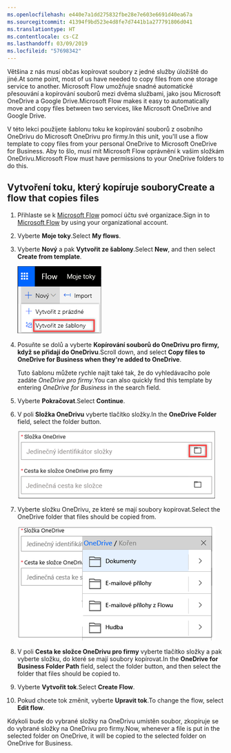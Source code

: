 ```yaml
---
ms.openlocfilehash: e440e7a1dd275832fbe28e7e603e6691d40ea67a
ms.sourcegitcommit: 41394f9bd523e4d8fe7d7441b1a277791806d041
ms.translationtype: HT
ms.contentlocale: cs-CZ
ms.lasthandoff: 03/09/2019
ms.locfileid: "57698342"
---
```

<span data-ttu-id="a2710-101">Většina z nás musí občas kopírovat soubory z jedné služby úložiště do jiné.</span><span class="sxs-lookup"><span data-stu-id="a2710-101">At some point, most of us have needed to copy files from one storage service to another.</span></span> <span data-ttu-id="a2710-102">Microsoft Flow umožňuje snadné automatické přesouvání a kopírování souborů mezi dvěma službami, jako jsou Microsoft OneDrive a Google Drive.</span><span class="sxs-lookup"><span data-stu-id="a2710-102">Microsoft Flow makes it easy to automatically move and copy files between two services, like Microsoft OneDrive and Google Drive.</span></span>

<span data-ttu-id="a2710-103">V této lekci použijete šablonu toku ke kopírování souborů z osobního OneDrivu do Microsoft OneDrivu pro firmy.</span><span class="sxs-lookup"><span data-stu-id="a2710-103">In this unit, you'll use a flow template to copy files from your personal OneDrive to Microsoft OneDrive for Business.</span></span> <span data-ttu-id="a2710-104">Aby to šlo, musí mít Microsoft Flow oprávnění k vašim složkám OneDrivu.</span><span class="sxs-lookup"><span data-stu-id="a2710-104">Microsoft Flow must have permissions to your OneDrive folders to do this.</span></span>

## <a name="create-a-flow-that-copies-files"></a><span data-ttu-id="a2710-105">Vytvoření toku, který kopíruje soubory</span><span class="sxs-lookup"><span data-stu-id="a2710-105">Create a flow that copies files</span></span>

1. <span data-ttu-id="a2710-106">Přihlaste se k [Microsoft Flow](https://ms.flow.microsoft.com) pomocí účtu své organizace.</span><span class="sxs-lookup"><span data-stu-id="a2710-106">Sign in to [Microsoft Flow](https://ms.flow.microsoft.com) by using your organizational account.</span></span>
1. <span data-ttu-id="a2710-107">Vyberte **Moje toky**.</span><span class="sxs-lookup"><span data-stu-id="a2710-107">Select **My flows**.</span></span>
1. <span data-ttu-id="a2710-108">Vyberte **Nový** a pak **Vytvořit ze šablony**.</span><span class="sxs-lookup"><span data-stu-id="a2710-108">Select **New**, and then select **Create from template**.</span></span>

    ![Vytvoření ze šablony](../media/Flow-notification-boss.png)

1. <span data-ttu-id="a2710-110">Posuňte se dolů a vyberte **Kopírování souborů do OneDrivu pro firmy, když se přidají do OneDrivu**.</span><span class="sxs-lookup"><span data-stu-id="a2710-110">Scroll down, and select **Copy files to OneDrive for Business when they're added to OneDrive**.</span></span>

    <span data-ttu-id="a2710-111">Tuto šablonu můžete rychle najít také tak, že do vyhledávacího pole zadáte *OneDrive pro firmy*.</span><span class="sxs-lookup"><span data-stu-id="a2710-111">You can also quickly find this template by entering *OneDrive for Business* in the search field.</span></span>

1. <span data-ttu-id="a2710-112">Vyberte **Pokračovat**.</span><span class="sxs-lookup"><span data-stu-id="a2710-112">Select **Continue**.</span></span>
1. <span data-ttu-id="a2710-113">V poli **Složka OneDrivu** vyberte tlačítko složky.</span><span class="sxs-lookup"><span data-stu-id="a2710-113">In the **OneDrive Folder** field, select the folder button.</span></span>

    ![Tlačítko složky](../media/flow-onedrive.png)

1. <span data-ttu-id="a2710-115">Vyberte složku OneDrivu, ze které se mají soubory kopírovat.</span><span class="sxs-lookup"><span data-stu-id="a2710-115">Select the OneDrive folder that files should be copied from.</span></span>

    ![Výběr složky OneDrivu](../media/flow-onedrive-folder.png)

1. <span data-ttu-id="a2710-117">V poli **Cesta ke složce OneDrivu pro firmy** vyberte tlačítko složky a pak vyberte složku, do které se mají soubory kopírovat.</span><span class="sxs-lookup"><span data-stu-id="a2710-117">In the **OneDrive for Business Folder Path** field, select the folder button, and then select the folder that files should be copied to.</span></span>
1. <span data-ttu-id="a2710-118">Vyberte **Vytvořit tok**.</span><span class="sxs-lookup"><span data-stu-id="a2710-118">Select **Create Flow**.</span></span>
1. <span data-ttu-id="a2710-119">Pokud chcete tok změnit, vyberte **Upravit tok**.</span><span class="sxs-lookup"><span data-stu-id="a2710-119">To change the flow, select **Edit flow**.</span></span>

<span data-ttu-id="a2710-120">Kdykoli bude do vybrané složky na OneDrivu umístěn soubor, zkopíruje se do vybrané složky na OneDrivu pro firmy.</span><span class="sxs-lookup"><span data-stu-id="a2710-120">Now, whenever a file is put in the selected folder on OneDrive, it will be copied to the selected folder on OneDrive for Business.</span></span>
